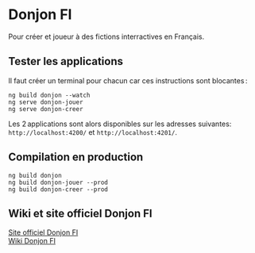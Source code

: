 # Donjon FI

Pour créer et joueur à des fictions interractives en Français.

## Tester les applications

Il faut créer un terminal pour chacun car ces instructions sont blocantes :

```
ng build donjon --watch
ng serve donjon-jouer
ng serve donjon-creer
```
Les 2 applications sont alors disponibles sur les adresses suivantes: `http://localhost:4200/` et `http://localhost:4201/`.

## Compilation en production

```
ng build donjon
ng build donjon-jouer --prod
ng build donjon-creer --prod
```

## Wiki et site officiel Donjon FI

[Site officiel Donjon FI](https://donjon.xax.be)\
[Wiki Donjon FI](https://wiki.donjon.xax.be)
